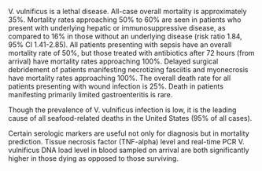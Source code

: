 V. vulnificus is a lethal disease. All-case overall mortality is approximately 35%. Mortality rates approaching 50% to 60% are seen in patients who present with underlying hepatic or immunosuppressive disease, as compared to 16% in those without an underlying disease (risk ratio 1.84, 95% CI 1.41-2.85). All patients presenting with sepsis have an overall mortality rate of 50%, but those treated with antibiotics after 72 hours (from arrival) have mortality rates approaching 100%. Delayed surgical debridement of patients manifesting necrotizing fasciitis and myonecrosis have mortality rates approaching 100%. The overall death rate for all patients presenting with wound infection is 25%. Death in patients manifesting primarily limited gastroenteritis is rare.

Though the prevalence of V. vulnificus infection is low, it is the leading cause of all seafood-related deaths in the United States (95% of all cases).

Certain serologic markers are useful not only for diagnosis but in mortality prediction. Tissue necrosis factor (TNF-alpha) level and real-time PCR V. vulnificus DNA load level in blood sampled on arrival are both significantly higher in those dying as opposed to those surviving.